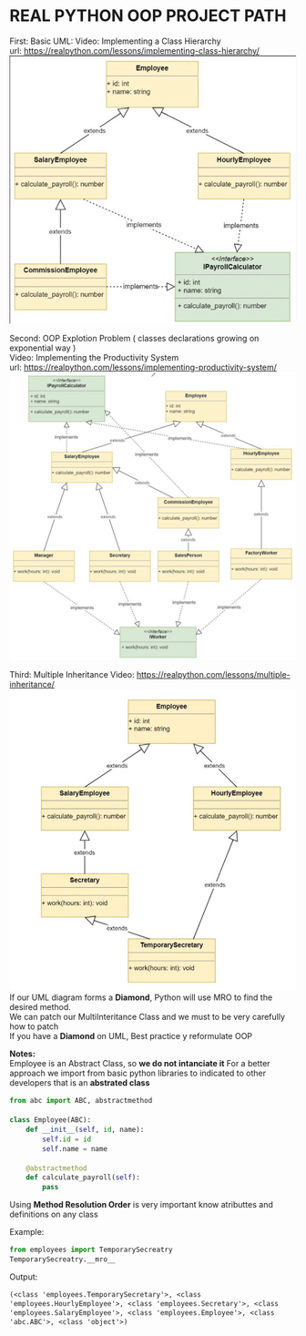 # REAL PYTHON OOP PROJECT PATH
  
  
First: Basic UML:
Video: Implementing a Class Hierarchy  
url: https://realpython.com/lessons/implementing-class-hierarchy/  
![Image of Yaktocat](img/oop_project_path.PNG)
  
  
Second: OOP Explotion Problem ( classes declarations growing on exponential way )  
Video: Implementing the Productivity System  
url: https://realpython.com/lessons/implementing-productivity-system/  
![Image of Yaktocat](img/oop_explotion_problem.PNG)
  
Third: Multiple Inheritance
Video: https://realpython.com/lessons/multiple-inheritance/
![Image of Multiple inheritance](img/oop_multiple_inheritance.PNG)
If our UML diagram forms a **Diamond**, Python will use MRO to find the desired method.  
We can patch our MultiInteritance Class and we must to be very carefully how to patch  
If you have a **Diamond** on UML, Best practice y reformulate OOP
  
**Notes:**  
Employee is an Abstract Class, so **we do not intanciate it**
For a better approach we import from basic python libraries
to indicated to other developers that is an **abstrated class**
  
```python
from abc import ABC, abstractmethod

class Employee(ABC):
    def __init__(self, id, name):
        self.id = id
        self.name = name

    @abstractmethod
    def calculate_payroll(self):
        pass

```


Using **Method Resolution Order** is very important know atributtes and definitions on any class  

Example:
```python
from employees import TemporarySecreatry
TemporarySecreatry.__mro__

```
  
Output:
```
(<class 'employees.TemporarySecretary'>, <class 'employees.HourlyEmployee'>, <class 'employees.Secretary'>, <class 'employees.SalaryEmployee'>, <class 'employees.Employee'>, <class 'abc.ABC'>, <class 'object'>)
```
